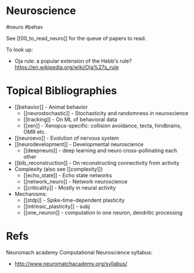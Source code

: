 # Neuroscience

#neuro #behav

See [[00_to_read_neuro]] for the queue of papers to read.

To look up:
* Oja rule: a popular extension of the Hebb's rule? https://en.wikipedia.org/wiki/Oja%27s_rule

# Topical Bibliographies
* [[behavior]] - Animal behavior
    * [[neurostochastic]] - Stochasticity and randomness in neuroscience
    * [[tracking]] - On ML of behavioral data
    * [[xen]] - Xenopus-specific: collision avoidance, tecta, hindbrains, OMR etc.
* [[neuroevo]] - Evolution of nervous system
* [[neurodevelopment]] - Developmental neuroscience
    * [[deepneuro]] - deep learning and neuro cross-pollinating each other
* [[bib_reconstruction]] - On  reconstructing connectivity from activity
* Complexity (also see [[complexity]])
    * [[echo_state]] - Echo state networks
    * [[network_neuro]] - Network neuroscience
    * [[criticality]] - Mostly in neural activity
* Mechanisms:
    * [[stdp]] - Spike-time-dependent plasticity
    * [[intrinsic_plasticity]] - subj
    * [[one_neuron]] - computation in one neuron, dendritic processing

# Refs

Neuromach academy Computational Neuroscience syllabus:
* http://www.neuromatchacademy.org/syllabus/